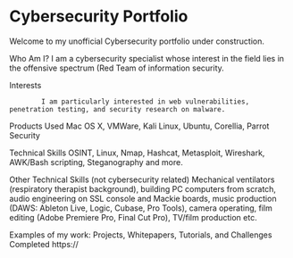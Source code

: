 # Cybersecurity Portfolio

Welcome to my unofficial Cybersecurity portfolio under construction. 

Who Am I?
            I am a cybersecurity specialist whose interest in the field lies in the offensive spectrum (Red Team of information security. 

Interests

            I am particularly interested in web vulnerabilities, penetration testing, and security research on malware.

Products Used
        Mac OS X, VMWare, Kali Linux, Ubuntu, Corellia, Parrot Security

Technical Skills
        OSINT, Linux, Nmap, Hashcat, Metasploit, Wireshark, AWK/Bash scripting, Steganography and more.

Other Technical Skills (not cybersecurity related)
        Mechanical ventilators (respiratory therapist background), building PC computers from scratch, audio engineering on SSL console and Mackie boards, music production (DAWS: Ableton Live, Logic, Cubase, Pro Tools), camera operating, film editing (Adobe Premiere Pro, Final Cut Pro), TV/film production etc.

Examples of my work: Projects, Whitepapers, Tutorials, and Challenges Completed
        https://